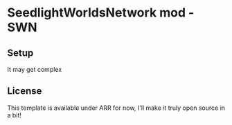 # SeedlightWorldsNetwork mod - SWN

## Setup
It may get complex

## License

This template is available under ARR for now, I'll make it truly open source in a bit!
